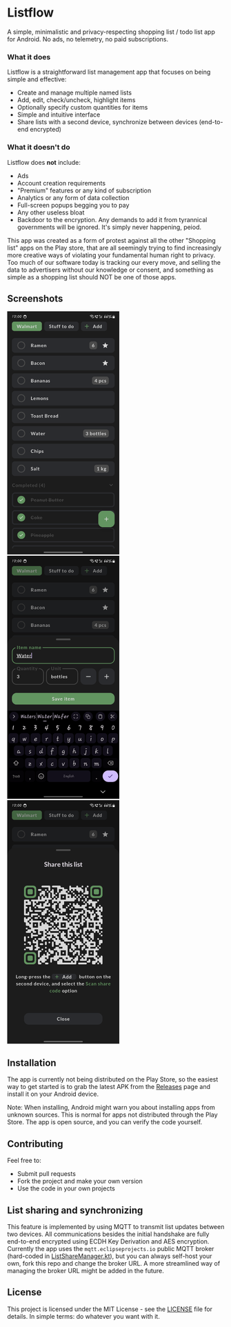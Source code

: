 # Listflow
A simple, minimalistic and privacy-respecting shopping list / todo list app for Android. No ads, no telemetry, no paid subscriptions.

### What it does
Listflow is a straightforward list management app that focuses on being simple and effective:
- Create and manage multiple named lists
- Add, edit, check/uncheck, highlight items
- Optionally specify custom quantities for items
- Simple and intuitive interface
- Share lists with a second device, synchronize between devices (end-to-end encrypted)

### What it doesn't do
Listflow does **not** include:
- Ads
- Account creation requirements
- "Premium" features or any kind of subscription
- Analytics or any form of data collection
- Full-screen popups begging you to pay
- Any other useless bloat
- Backdoor to the encryption. Any demands to add it from tyrannical governments will be ignored. It's simply never happening, peiod.

This app was created as a form of protest against all the other "Shopping list" apps on the Play store, that are all seemingly trying to find increasingly more creative ways of violating your fundamental human right to privacy. Too much of our software today is tracking our every move, and selling the data to advertisers without our knowledge or consent, and something as simple as a shopping list should NOT be one of those apps.

## Screenshots
<p float="left">
<img src="./screenshots/screenshot1.png" width="260" alt="Main app screen">
<img src="./screenshots/screenshot2.png" width="260" alt="Edit item menu">
<img src="./screenshots/screenshot3.png" width="260" alt="Sharing functionality">
</p>

## Installation
The app is currently not being distributed on the Play Store, so the easiest way to get started is to grab the latest APK from the [Releases](../../releases) page and install it on your Android device.

Note: When installing, Android might warn you about installing apps from unknown sources. This is normal for apps not distributed through the Play Store. The app is open source, and you can verify the code yourself.

## Contributing

Feel free to:
- Submit pull requests
- Fork the project and make your own version
- Use the code in your own projects

## List sharing and synchronizing
This feature is implemented by using MQTT to transmit list updates between two devices. All communications besides the initial handshake are fully end-to-end encrypted using ECDH Key Derivation and AES encryption. Currently the app uses the `mqtt.eclipseprojects.io` public MQTT broker (hard-coded in [ListShareManager.kt](/app/src/main/java/com/firestormsw/listflow/data/viewmodel/ListShareManager.kt#L44)), but you can always self-host your own, fork this repo and change the broker URL. A more streamlined way of managing the broker URL might be added in the future.

## License

This project is licensed under the MIT License - see the [LICENSE](LICENSE) file for details. In simple terms: do whatever you want with it.
